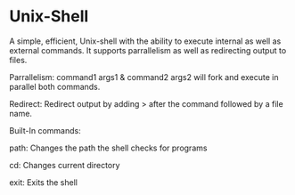 # Unix-Shell
A simple, efficient, Unix-shell with the ability to execute internal as well as external commands. It supports parrallelism as well as redirecting output to files.

Parrallelism: command1 args1 & command2 args2 will fork and execute in parallel both commands.

Redirect: Redirect output by adding > after the command followed by a file name. 

Built-In commands:

path: Changes the path the shell checks for programs

cd: Changes current directory

exit: Exits the shell
